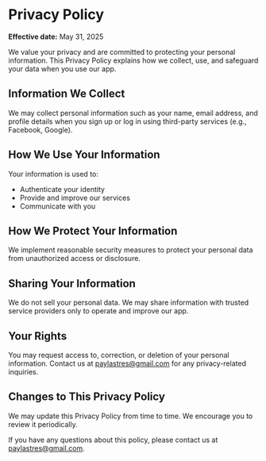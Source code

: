 # Privacy Policy

**Effective date:** May 31, 2025

We value your privacy and are committed to protecting your personal information. This Privacy Policy explains how we collect, use, and safeguard your data when you use our app.

## Information We Collect

We may collect personal information such as your name, email address, and profile details when you sign up or log in using third-party services (e.g., Facebook, Google).

## How We Use Your Information

Your information is used to:

- Authenticate your identity
- Provide and improve our services
- Communicate with you

## How We Protect Your Information

We implement reasonable security measures to protect your personal data from unauthorized access or disclosure.

## Sharing Your Information

We do not sell your personal data. We may share information with trusted service providers only to operate and improve our app.

## Your Rights

You may request access to, correction, or deletion of your personal information. Contact us at [paylastres@gmail.com](paylastres@gmail.com) for any privacy-related inquiries.

## Changes to This Privacy Policy

We may update this Privacy Policy from time to time. We encourage you to review it periodically.

If you have any questions about this policy, please contact us at [paylastres@gmail.com](paylastres@gmail.com).
